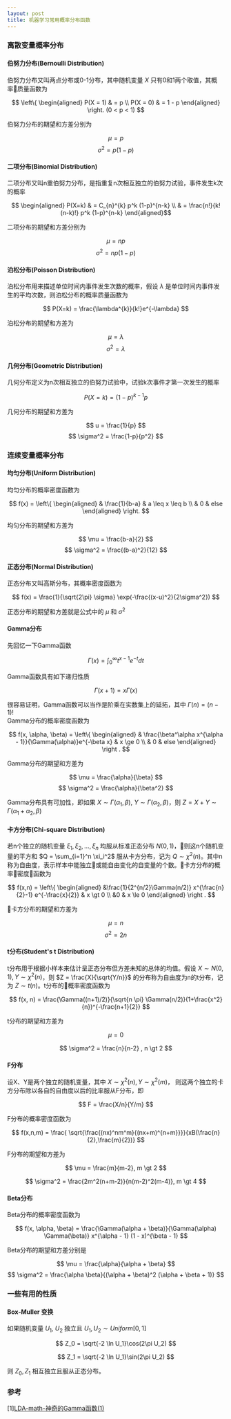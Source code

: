 ```yaml
---
layout: post
title: 机器学习常用概率分布函数
---
```


### 离散变量概率分布
#### 伯努力分布(Bernoulli Distribution)
伯努力分布又叫两点分布或0-1分布，其中随机变量 $X$ 只有0和1两个取值，其概率质量函数为

$$ \left\{
\begin{aligned}
P(X = 1) & = p \\
P(X = 0) & = 1 - p
\end{aligned}
\right. (0 < p < 1)
$$

伯努力分布的期望和方差分别为

$$ \mu = p $$
$$ \sigma^2 = p(1 - p) $$

#### 二项分布(Binomial Distribution)
二项分布又叫n重伯努力分布，是指重复n次相互独立的伯努力试验，事件发生k次的概率

$$ \begin{aligned}
P(X=k) & = C_{n}^{k} p^k (1-p)^{n-k} \\
& = \frac{n!}{k!(n-k)!} p^k (1-p)^{n-k}
\end{aligned}$$

二项分布的期望和方差分别为

$$ \mu = np $$
$$ \sigma^2 = np(1-p) $$

#### 泊松分布(Poisson Distribution)
泊松分布用来描述单位时间内事件发生次数的概率，假设 $\lambda$ 是单位时间内事件发生的平均次数，则泊松分布的概率质量函数为

$$ P(X=k) = \frac{\lambda^{k}}{k!}e^{-\lambda} $$

泊松分布的期望和方差为

$$ \mu = \lambda $$
$$ \sigma^2 = \lambda $$

#### 几何分布(Geometric Distribution)
几何分布定义为n次相互独立的伯努力试验中，试验k次事件才第一次发生的概率

$$ P(X=k) = (1-p)^{k-1} p $$

几何分布的期望和方差为

$$ u = \frac{1}{p} $$
$$ \sigma^2 = \frac{1-p}{p^2} $$

### 连续变量概率分布
#### 均匀分布(Uniform Distribution)
均匀分布的概率密度函数为

$$ f(x) = \left\{
\begin{aligned}
& \frac{1}{b-a} & a \leq x \leq b \\
& 0 & else
\end{aligned}
\right. $$

均匀分布的期望和方差为

$$ \mu = \frac{b-a}{2} $$
$$ \sigma^2 = \frac{(b-a)^2}{12} $$

#### 正态分布(Normal Distribution)
正态分布又叫高斯分布，其概率密度函数为

$$ f(x) = \frac{1}{\sqrt{2\pi} \sigma} \exp(-\frac{(x-u)^2}{2\sigma^2}) $$

正态分布的期望和方差就是公式中的 $\mu$ 和 $\sigma^2$

#### Gamma分布
先回忆一下Gamma函数

$$ \Gamma(x) = \int_{0}^{\infty}t^{x-1}e^{-t}dt $$

Gamma函数具有如下递归性质

$$ \Gamma(x+1) = x\Gamma(x) $$

很容易证明，Gamma函数可以当作是阶乘在实数集上的延拓，其中 $\Gamma(n) = (n-1)!$  
Gamma分布的概率密度函数为

$$
f(x, \alpha, \beta) = \left\{
\begin{aligned}
& \frac{\beta^\alpha x^{\alpha - 1}}{\Gamma(\alpha)}e^{-\beta x} & x \ge 0 \\
& 0 & else
\end{aligned}
\right .
$$

Gamma分布的期望和方差为

$$ \mu = \frac{\alpha}{\beta} $$
$$ \sigma^2 = \frac{\alpha}{\beta^2} $$

Gamma分布具有可加性，即如果 $X \sim \Gamma(\alpha_1, \beta)$, $Y \sim \Gamma(\alpha_2, \beta)$，则 $Z = X + Y \sim \Gamma(\alpha_1 + \alpha_2, \beta)$

#### 卡方分布(Chi-square Distribution)
若n个独立的随机变量 $\xi_1, \xi_2, ..., \xi_n$ 均服从标准正态分布 $N(0, 1)$，则这n个随机变量的平方和 $Q = \sum_{i=1}^n \xi_i^2$ 服从卡方分布，记为 $Q \sim \chi^2(n)$。其中n称为自由度，表示样本中能独立或能自由变化的自变量的个数。卡方分布的概率密度函数为

$$
f(x,n) = \left\{
\begin{aligned}
&\frac{1}{2^{n/2}\Gamma(n/2)} x^{\frac{n}{2}-1} e^{-\frac{x}{2}} & x \gt 0 \\
&0 & x \le 0
\end{aligned}
\right .
$$

卡方分布的期望和方差为

$$ \mu = n $$
$$ \sigma^2 = 2n $$

#### t分布(Student's t Distribution)
t分布用于根据小样本来估计呈正态分布但方差未知的总体的均值。假设 $X \sim N(0, 1), Y \sim \chi^2(n)$，则 $Z = \frac{X}{\sqrt{Y/n}}$ 的分布称为自由度为n的t分布，记为 $Z \sim t(n)$。t分布的概率密度函数为

$$
f(x, n) = \frac{\Gamma((n+1)/2)}{\sqrt{n \pi} \Gamma(n/2)}(1+\frac{x^2}{n})^{-\frac{n+1}{2}}
$$

t分布的期望和方差为

$$
\mu = 0
$$

$$
\sigma^2 = \frac{n}{n-2} , n \gt 2
$$

#### F分布
设X、Y是两个独立的随机变量，其中 $X \sim \chi^2(n), Y \sim \chi^2(m)$， 则这两个独立的卡方分布除以各自的自由度以后的比率服从F分布，即

$$ F = \frac{X/n}{Y/m} $$

F分布的概率密度函数为

$$ f(x,n,m) = \frac{ \sqrt{\frac{(nx)^nm^m}{(nx+m)^{n+m}}}}{xB(\frac{n}{2},\frac{m}{2})} $$

F分布的期望和方差为

$$
\mu = \frac{m}{m-2}, m \gt 2
$$

$$
\sigma^2 = \frac{2m^2(n+m-2)}{n(m-2)^2(m-4)}, m \gt 4
$$

#### Beta分布
Beta分布的概率密度函数为

$$ f(x, \alpha, \beta) = \frac{\Gamma(\alpha + \beta)}{\Gamma(\alpha) \Gamma(\beta)} x^{\alpha - 1} (1 - x)^{\beta - 1} $$

Beta分布的期望和方差分别是

$$ \mu = \frac{\alpha}{\alpha + \beta} $$
$$ \sigma^2 = \frac{\alpha \beta}{(\alpha + \beta)^2 (\alpha + \beta + 1)} $$

### 一些有用的性质
#### Box-Muller 变换
如果随机变量 $U_1$, $U_2$ 独立且 $U_1, U_2 \sim Uniform[0,1]$

$$
Z_0 = \sqrt{-2 \ln U_1}\cos(2\pi U_2)
$$

$$
Z_1 = \sqrt{-2 \ln U_1}\sin(2\pi U_2)
$$

则 $Z_0, Z_1$ 相互独立且服从正态分布。

### 参考
[1][LDA-math-神奇的Gamma函数(1)](http://www.52nlp.cn/lda-math-%E7%A5%9E%E5%A5%87%E7%9A%84gamma%E5%87%BD%E6%95%B01)

